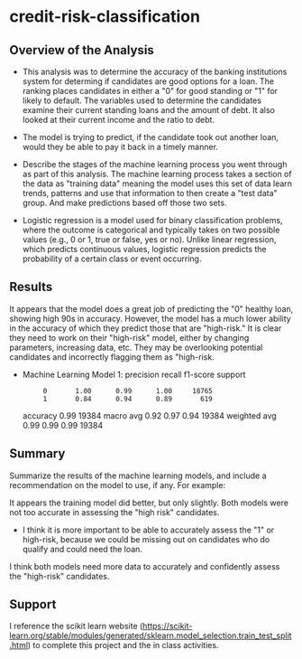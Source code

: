 # credit-risk-classification


## Overview of the Analysis

* This analysis was to determine the accuracy of the banking institutions system for determing if candidates are good options for a loan. The ranking places candidates in either a "0" for good standing or "1" for likely to default. The variables used to determine the candidates examine their current standing loans and the amount of debt. It also looked at their current income and the ratio to debt.  

* The model is trying to predict, if the candidate took out another loan, would they be able to pay it back in a timely manner.


* Describe the stages of the machine learning process you went through as part of this analysis.
The machine learning process takes a section of the data as "training data" meaning the model uses this set of data learn trends, patterns and use that information to then create a "test data" group. And make predictions based off those two sets.

* Logistic regression is a model used for binary classification problems, where the outcome is categorical and typically takes on two possible values (e.g., 0 or 1, true or false, yes or no). Unlike linear regression, which predicts continuous values, logistic regression predicts the probability of a certain class or event occurring.

## Results

It appears that the model does a great job of predicting the "0" healthy loan, showing high 90s in accuracy. However, the model has a much lower ability in the accuracy of which they predict those that are "high-risk." It is clear they need to work on their "high-risk" model, either by changing parameters, increasing data, etc. They may be overlooking potential candidates and incorrectly flagging them as "high-risk.
* Machine Learning Model 1:
              precision    recall  f1-score   support

           0       1.00      0.99      1.00     18765
           1       0.84      0.94      0.89       619

    accuracy                           0.99     19384
   macro avg       0.92      0.97      0.94     19384
weighted avg       0.99      0.99      0.99     19384




## Summary

Summarize the results of the machine learning models, and include a recommendation on the model to use, if any. For example:

It appears the training model did better, but only slightly. Both models were not too accurate in assessing the "high risk" candidates.
* I think it is more important to be able to accurately assess the "1" or high-risk, because we could be missing out on candidates who do qualify and could need the loan. 

I think both models need more data to accurately and confidently assess the "high-risk" candidates. 

## Support
I reference the scikit learn website (https://scikit-learn.org/stable/modules/generated/sklearn.model_selection.train_test_split.html) to complete this project and the in class activities. 
